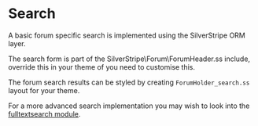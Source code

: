 Search
================================

A basic forum specific search is implemented using the SilverStripe ORM layer.

The search form is part of the SilverStripe\\Forum\\ForumHeader.ss include, override this in your theme of you need to customise this.

The forum search results can be styled by creating `ForumHolder_search.ss` layout for your theme.

For a more advanced search implementation you may wish to look into the [fulltextsearch module](https://github.com/silverstripe-labs/silverstripe-fulltextsearch). 


